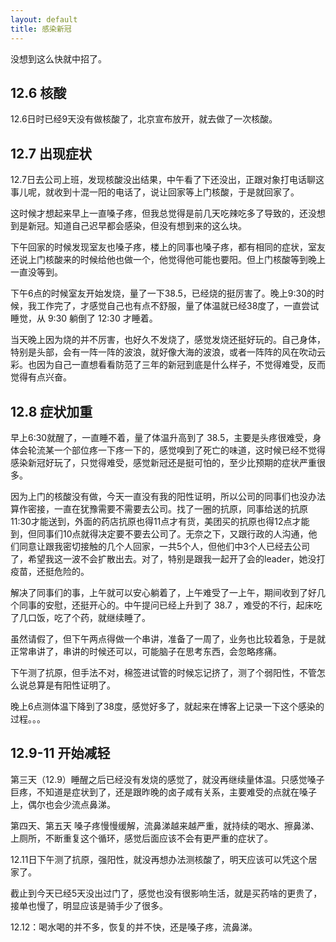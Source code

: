 ```yaml
---
layout: default
title: 感染新冠
---
```


没想到这么快就中招了。

## 12.6 核酸
12.6日时已经9天没有做核酸了，北京宣布放开，就去做了一次核酸。

## 12.7 出现症状
12.7日去公司上班，发现核酸没出结果，中午看了下还没出，正跟对象打电话聊这事儿呢，就收到十混一阳的电话了，说让回家等上门核酸，于是就回家了。

这时候才想起来早上一直嗓子疼，但我总觉得是前几天吃辣吃多了导致的，还没想到是新冠。知道自己迟早都会感染，但没有想到来的这么块。

下午回家的时候发现室友也嗓子疼，楼上的同事也嗓子疼，都有相同的症状，室友还说上门核酸来的时候给他也做一个，他觉得他可能也要阳。但上门核酸等到晚上一直没等到。

下午6点的时候室友开始发烧，量了一下38.5，已经烧的挺厉害了。晚上9:30的时候，我工作完了，才感觉自己也有点不舒服，量了体温就已经38度了，一直尝试睡觉，从 9:30 躺倒了 12:30 才睡着。

当天晚上因为烧的并不厉害，也好久不发烧了，感觉发烧还挺好玩的。自己身体，特别是头部，会有一阵一阵的波浪，就好像大海的波浪，或者一阵阵的风在吹动云彩。也因为自己一直想看看防范了三年的新冠到底是什么样子，不觉得难受，反而觉得有点兴奋。

## 12.8 症状加重
早上6:30就醒了，一直睡不着，量了体温升高到了 38.5，主要是头疼很难受，身体会轮流某一个部位疼一下疼一下的，感觉嗅到了死亡的味道，这时候已经不觉得感染新冠好玩了，只觉得难受，感觉新冠还是挺可怕的，至少比预期的症状严重很多。

因为上门的核酸没有做，今天一直没有我的阳性证明，所以公司的同事们也没办法算作密接，一直在犹豫需要不需要去公司。找了一圈的抗原，同事给送的抗原11:30才能送到，外面的药店抗原也得11点才有货，美团买的抗原也得12点才能到，但同事们10点就得决定要不要去公司了。无奈之下，又跟行政的人沟通，他们同意让跟我密切接触的几个人回家，一共5个人，但他们中3个人已经去公司了，希望我这一波不会扩散出去。对了，特别是跟我一起开了会的leader，她没打疫苗，还挺危险的。

解决了同事们的事，上午就可以安心躺着了，上午难受了一上午，期间收到了好几个同事的安慰，还挺开心的。中午提问已经上升到了 38.7 ，难受的不行，起床吃了几口饭，吃了个药，就继续睡了。

虽然请假了，但下午两点得做一个串讲，准备了一周了，业务也比较着急，于是就正常串讲了，串讲的时候还可以，可能脑子在思考东西，会忽略疼痛。

下午测了抗原，但手法不对，棉签进试管的时候忘记挤了，测了个弱阳性，不管怎么说总算是有阳性证明了。

晚上6点测体温下降到了38度，感觉好多了，就起来在博客上记录一下这个感染的过程。。。

## 12.9-11 开始减轻
第三天（12.9）睡醒之后已经没有发烧的感觉了，就没再继续量体温。只感觉嗓子巨疼，不知道是症状到了，还是跟昨晚的卤子咸有关系，主要难受的点就在嗓子上，偶尔也会少流点鼻涕。

第四天、第五天 嗓子疼慢慢缓解，流鼻涕越来越严重，就持续的喝水、擦鼻涕、上厕所，不断重复这个循环，感觉后面应该不会有更严重的症状了。

12.11日下午测了抗原，强阳性，就没再想办法测核酸了，明天应该可以凭这个居家了。

截止到今天已经5天没出过门了，感觉也没有很影响生活，就是买药啥的更贵了，接单也慢了，明显应该是骑手少了很多。

12.12：喝水喝的并不多，恢复的并不快，还是嗓子疼，流鼻涕。
